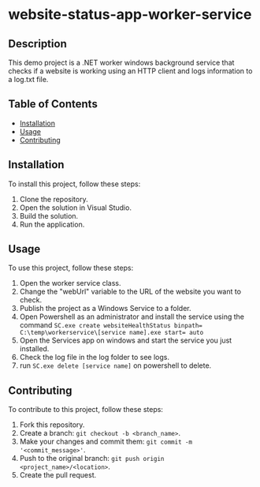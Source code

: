 # website-status-app-worker-service

## Description

This demo project is a .NET worker windows background service that checks if a website is working using an HTTP client and logs information to a log.txt file.

## Table of Contents

- [Installation](#installation)
- [Usage](#usage)
- [Contributing](#contributing)


## Installation

To install this project, follow these steps:

1. Clone the repository.
2. Open the solution in Visual Studio.
3. Build the solution.
4. Run the application.

## Usage

To use this project, follow these steps:

1. Open the worker service class.
2. Change the "webUrl" variable to the URL of the website you want to check.
3. Publish the project as a Windows Service to a folder.
4. Open Powershell as an administrator and install the service using the command ```SC.exe create websiteHealthStatus binpath= C:\temp\workerservice\[service name].exe start= auto```
5. Open the Services app on windows and start the service you just installed.
6. Check the log file in the log folder to see logs.
7. run ```SC.exe delete [service name]``` on powershell to delete.


## Contributing

To contribute to this project, follow these steps:

1. Fork this repository.
2. Create a branch: `git checkout -b <branch_name>`.
3. Make your changes and commit them: `git commit -m '<commit_message>'`.
4. Push to the original branch: `git push origin <project_name>/<location>`.
5. Create the pull request.


